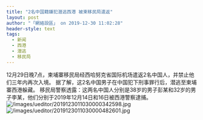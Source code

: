 ```yaml
---
title: "2名中国籍嫌犯潜逃西港 被柬移民局遣返"
layout: post
author: "「網絡設區」 on 2019-12-30 11:02:28"
header-style: text
tags:
  - 新闻
  - 西港
  - 潜逃
  - 移民局
---
```


12月29日晚7点，柬埔寨移民局经西哈努克省国际机场遣返2名中国人，并禁止他们三年内再次入境。
据了解，这2名中国男子在中国犯下刑事罪行后，潜逃至柬埔寨西港躲藏。
移民局警察透露：这两名中国人分别是38岁的男子彭某和32岁的男子李某，他们分别于2019年12月14日和16日被西港警察逮捕。
<img src="https://images.feileyuan.com/images/ueditor/2019123011030000342598.jpg" title="未标题-1" alt="/images/ueditor/2019123011030000342598.jpg">
<img src="https://images.feileyuan.com/images/ueditor/2019123011030000482601.jpg" title="2" alt="/images/ueditor/2019123011030000482601.jpg">

